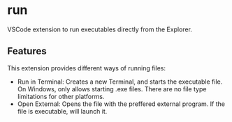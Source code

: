 # run 

VSCode extension to run executables directly from the Explorer.

## Features

This extension provides different ways of running files:
- Run in Terminal: Creates a new Terminal, and starts the executable file. On Windows, only allows starting .exe files. There are no file type limitations for other platforms.
- Open External: Opens the file with the preffered external program. If the file is executable, will launch it.
